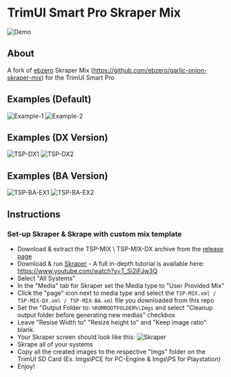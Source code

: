 # TrimUI Smart Pro Skraper Mix

![Demo](https://github.com/acatone-git/TSP-MIX/assets/67967964/b091f05f-2d60-4443-a360-c3823e97cee5)

## About

A fork of [ebzero](https://github.com/ebzero) Skraper Mix (https://github.com/ebzero/garlic-onion-skraper-mix) for the TrimUI Smart Pro

## Examples (Default)

![Example-1](https://github.com/acatone-git/TSP-MIX/assets/67967964/3703c516-9885-4d2e-ba6b-df5ab5e09c41)
![Example-2](https://github.com/acatone-git/TSP-MIX/assets/67967964/6c5312a5-4213-4a7e-a86e-0e1c72a9ac14)

## Examples (DX Version)

![TSP-DX1](https://github.com/acatone-git/TSP-MIX/assets/67967964/9ca1e2f5-5967-4452-8521-543e31ace507)
![TSP-DX2](https://github.com/acatone-git/TSP-MIX/assets/67967964/7568476f-3654-40d5-9522-ed4297c652e4)

## Examples (BA Version)

![TSP-BA-EX1](https://github.com/acatone-git/TSP-MIX/assets/67967964/ec6abb15-6de0-4b14-8a46-e2c71e3e975a)
![TSP-BA-EX2](https://github.com/acatone-git/TSP-MIX/assets/67967964/3c232f1b-822f-4d1a-b120-0a9aaca270bf)

## Instructions  

### Set-up Skraper & Skrape with custom mix template

- Download & extract the TSP-MIX \ TSP-MIX-DX archive from the [release page](https://github.com/acatone-git/TSP-MIX/releases)
- Download & run [Skraper](https://www.skraper.net/) - A full in-depth tutorial is available here: https://www.youtube.com/watch?v=T_Si2iFJw3Q
- Select "All Systems"
- In the "Media" tab for Skraper set the Media type to "User Provided Mix"
- Click the "page" icon next to media type and select the `TSP-MIX.xml / TSP-MIX-DX.xml / TSP-MIX-BA.xml` file you downloaded from this repo
- Set the "Output Folder to: `%ROMROOTFOLDER%\Imgs` and select "Cleanup output folder before generating new medias" checkbox
- Leave "Resise Width to" "Resize height to" and "Keep image ratio" blank.
- Your Skraper screen should look like this:
  ![Skraper](https://github.com/acatone-git/TSP-MIX/assets/67967964/30ce71b6-9f4c-429b-bd35-aa54420d841f)
- Skrape all of your systems
- Copy all the created images to the respective "Imgs" folder on the TrimUI SD Card (Ex. Imgs\PCE for PC-Engine & Imgs\PS for Playstation)
- Enjoy!
